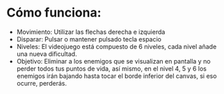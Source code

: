 # Cómo funciona:

- Movimiento: Utilizar las flechas derecha e izquierda
- Disparar: Pulsar o mantener pulsado tecla espacio
- Niveles: El videojuego está compuesto de 6 niveles, cada nivel añade una nueva dificultad.
- Objetivo: Eliminar a los enemigos que se visualizan en pantalla y no perder todos tus puntos de vida, así mismo, en el nivel 4, 5 y 6 los enemigos irán bajando hasta tocar el borde inferior del canvas, si eso ocurre, perderás.

